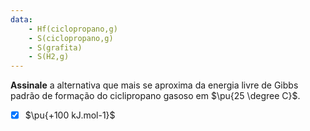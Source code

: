 ```yaml
---
data:
    - Hf(ciclopropano,g)
    - S(ciclopropano,g)
    - S(grafita)
    - S(H2,g)
---
```


**Assinale** a alternativa que mais se aproxima da energia livre de Gibbs padrão de formação do ciclipropano gasoso em $\pu{25 \degree C}$.

- [x] $\pu{+100 kJ.mol-1}$
